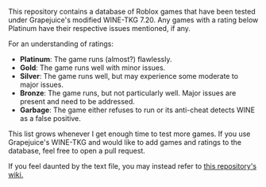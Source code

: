 
This repository contains a database of Roblox games that have been tested under Grapejuice's modified WINE-TKG 7.20. Any games with a rating below Platinum have their respective issues mentioned, if any.

For an understanding of ratings:

- **Platinum**: The game runs (almost?) flawlessly.
- **Gold**: The game runs well with minor issues.
- **Silver**: The game runs well, but may experience some moderate to major issues.
- **Bronze**: The game runs, but not particularly well. Major issues are present and need to be addressed.
- **Garbage**: The game either refuses to run or its anti-cheat detects WINE as a false positive.

This list grows whenever I get enough time to test more games. If you use Grapejuice's WINE-TKG and would like to add games and ratings to the database, feel free to open a pull request.

If you feel daunted by the text file, you may instead refer to [this repository's wiki.](https://github.com/MagelessMayhem/Roblox-WINE-DB/wiki/Page-1)
